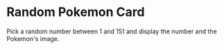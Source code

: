 # Random Pokemon Card

Pick a random number between 1 and 151 and display the number and the Pokemon's image.